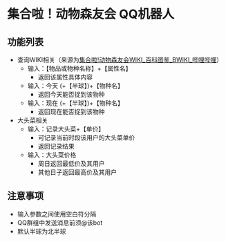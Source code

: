 # 集合啦！动物森友会 QQ机器人

## 功能列表
- 查询WIKI相关（来源为[集合啦!动物森友会WIKI_百科图鉴_BWIKI_哔哩哔哩](wiki.biligame.com/dongsen/)）
  - 输入：【物品或物种名称】+【属性名】
    - 返回该属性具体内容
  - 输入：今天 (+【半球】)+【物种名】
    - 返回今天能否捉到该物种
  - 输入：现在 (+【半球】)+【物种名】
    - 返回现在能否捉到该物种
- 大头菜相关
  - 输入：记录大头菜+【单价】
    - 可记录当前时段该用户的大头菜单价
    - 返回记录结果
  - 输入：大头菜价格
    - 周日返回最低价及其用户
    - 其他日子返回最高价及其用户



## 注意事项

- 输入参数之间使用空白符分隔
- QQ群组中发送消息前须@该bot
- 默认半球为北半球
